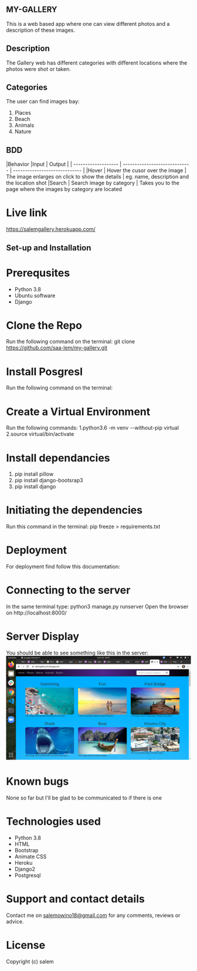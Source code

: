 
## MY-GALLERY
This is a web based app where one can view different photos and a description of these images.
## Description

The Gallery web has different categories with different locations where the photos were shot or taken. 

## Categories
The user can find images bay:
1. Places
2. Beach
3. Animals
4. Nature
 

 ## BDD
|Behavior 	           |Input 	                     |
Output                         |
| ------------------- | ----------------------------- | 
 ----------------------------- |
|Hover |	Hover the cusor over the image |	The image enlarges on click to show the details |
eg. name, description and the location shot
|Search |	Search image by category |	Takes you to the page where the images by category are located

 # Live link
https://salemgallery.herokuapp.com/

## Set-up and Installation

# Prerequsites

- Python 3.8
- Ubuntu software
- Django
 # Clone the Repo

Run the following command on the terminal:  git clone https://github.com/saa-lem/my-gallery.git

# Install Posgresl 
Run the following command on the terminal:

# Create a Virtual Environment
Run the following commands:
1.python3.6 -m venv --without-pip virtual
2.source virtual/bin/activate

# Install dependancies
1. pip install pillow
2. pip install django-bootsrap3
3. pip install django

# Initiating the dependencies
Run this command in the terminal: pip freeze > requirements.txt

# Deployment
For deployment find follow this documentation: 
 # Connecting to the server
In the same terminal type: python3 manage.py runserver
Open the browser on http://localhost:8000/

 # Server Display
 You should be able to see something like this in the server:
![The server Output](mygallery/static/img/screen.png) 
# Known bugs
None so far but I'll be glad to be communicated to if there is one

# Technologies used

- Python 3.8
- HTML
- Bootstrap 
- Animate CSS
- Heroku
- Django2
- Postgresql

# Support and contact details

Contact me on salemowino18@gmail.com for any comments, reviews or advice.
# License

Copyright (c) salem